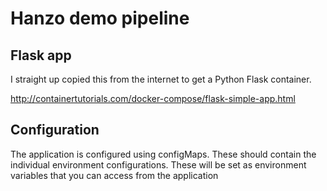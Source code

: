 # Hanzo demo pipeline

## Flask app
I straight up copied this from the internet to get a Python Flask container.

http://containertutorials.com/docker-compose/flask-simple-app.html

## Configuration
The application is configured using configMaps.  These should contain the individual environment 
configurations.  These will be set as environment variables that you can access from the application
